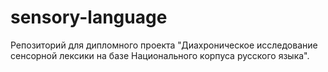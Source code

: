 # sensory-language
Репозиторий для дипломного проекта "Диахроническое исследование сенсорной лексики на базе Национального корпуса русского языка".
